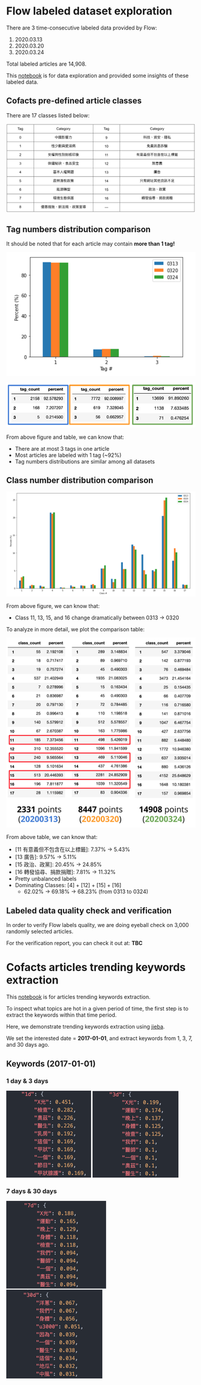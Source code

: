 # Flow labeled dataset exploration

There are 3 time-consecutive labeled data provided by Flow:
1. 2020.03.13
2. 2020.03.20
3. 2020.03.24

Total labeled articles are 14,908.

This [notebook](https://github.com/cofacts/rumors-ai/blob/master/data_exploration/EDA.ipynb) is for data exploration and provided some insights of these labeled data.

## Cofacts pre-defined article classes

There are 17 classes listed below:

![pre-defined article classes](./img/Tags_definition.png)


## Tag numbers distribution comparison

It should be noted that for each article may contain **more than 1 tag!**

![Tags distribution](./img/Tags_distribution.png)

![Tags table](./img/Tags_comparison_table.png)

From above figure and table, we can know that:
* There are at most 3 tags in one article
* Most articles are labeled with 1 tag (~92%)
* Tag numbers distributions are similar among all datasets


## Class number distribution comparison

![Class distribution](./img/Class_distribution.png)

From above figure, we can know that:
* Class 11, 13, 15, and 16 change dramatically between 0313 → 0320

To analyze in more detail, we plot the comparison table:

 ![Class table](./img/Class_comparison_table.png)

From above table, we can know that:
* [11 有意義但不包含在以上標籤]: 7.37% → 5.43%
* [13 廣告]: 9.57% → 5.11%
* [15 政治、政黨]: 20.45% → 24.85%
* [16 轉發協尋、捐款捐贈]: 7.81% → 11.32%
* Pretty unbalanced labels
* Dominating Classes: [4] + [12] + [15] + [16]
  * 62.02% → 69.18% → 68.23% (from 0313 to 0324)

## Labeled data quality check and verification

In order to verify Flow labels quality, we are doing eyeball check on 3,000 randomly selected articles.

For the verification report, you can check it out at: **TBC**


# Cofacts articles trending keywords extraction

This [notebook](https://github.com/cofacts/rumors-ai/blob/master/data_exploration/Keywords.ipynb) is for articles trending keywords extraction.

To inspect what topics are hot in a given period of time, the first step is to extract the keywords within that time period.

Here, we demonstrate trending keywords extraction using [jieba](https://github.com/fxsjy/jieba).

We set the interested date = **2017-01-01**, and extract keywords from 1, 3, 7, and 30 days ago.

## Keywords (2017-01-01)

### 1 day & 3 days
![2017-01-01-1d](./img/2017-01-01-1d.png) ![2017-01-01-3d](./img/2017-01-01-3d.png)

### 7 days & 30 days
![2017-01-01-7d](./img/2017-01-01-7d.png) ![2017-01-01-30d](./img/2017-01-01-30d.png)
